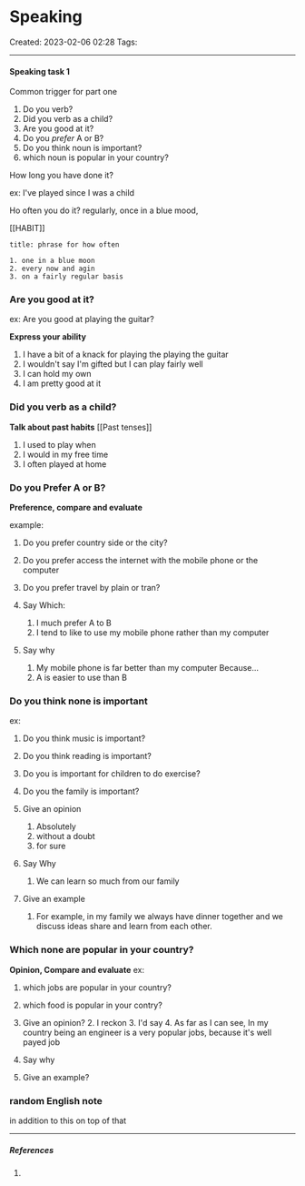 # Speaking
Created: 2023-02-06 02:28
Tags: 
____

#### Speaking task 1

Common trigger for part one

1. Do you verb?
2. Did you verb as a child?
3. Are you good at it?
4. Do you _prefer_ A or B?
5. Do you think noun is important?
6. which noun is popular in your country?

How long you have done it?

ex: I've played since I was a child

Ho often you do it?
regularly, once in a blue mood,

[[HABIT]]
 
```ad-tip
title: phrase for how often

1. one in a blue moon
2. every now and agin
3. on a fairly regular basis

```


### Are you good at it?

ex: Are you good at playing the guitar?

__Express your ability__
1. I have a bit of a knack for playing the playing the guitar
2. I wouldn't say I'm gifted but  I can play fairly well
3. I can hold my own
4. I am pretty good at it

### Did you verb as a child?

__Talk about past habits__
[[Past tenses]]

1. I used to play when
2. I would in my free time
3. I often played at home


### Do you Prefer A or B?

__Preference, compare and evaluate__

example:
1. Do you prefer country side or the city?
2.  Do you prefer access the internet with  the mobile phone or the computer
3. Do you prefer travel by plain or tran?


1. Say Which:
	1. I much prefer A to B
	2. I tend to like to use my mobile phone rather than my computer
2. Say why
	1. My mobile phone is far better than my computer Because...
	2. A is easier to use than B


### Do you think none is important
ex:
1. Do you think music is important?
2. Do you think reading is important?
3. Do you is important for children to do exercise?
4. Do you the family is important?

1. Give an opinion
	1. Absolutely
	2. without a doubt
	3. for sure
2. Say Why
	1. We can learn so much from our family
3. Give an example
	1. For example, in my family we always have dinner together and we discuss ideas share and learn from each other.


### Which none are popular in your country?

__Opinion, Compare and evaluate__
ex:
1. which jobs are popular in your country?
2. which food is popular in  your contry?


1. Give an opinion?
	2. I reckon
	3. I'd say
	4. As far as I can see, In my country being an engineer is a very popular jobs, because it's well payed job
2. Say why
3. Give an example?

### random English note



in addition to this
on top of that

_____
##### References
1.


